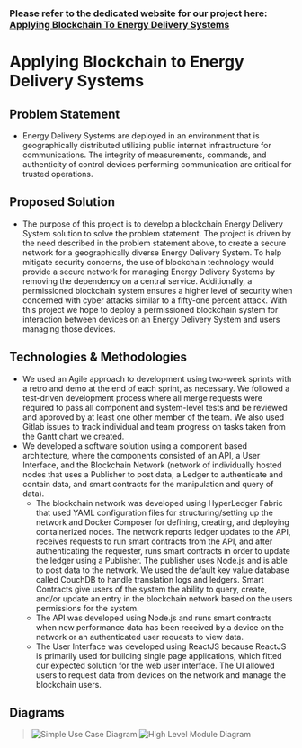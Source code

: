 ### Please refer to the dedicated website for our project here: [Applying Blockchain To Energy Delivery Systems](https://sdmay20-12.sd.ece.iastate.edu/)

# Applying Blockchain to Energy Delivery Systems
## Problem Statement
- Energy Delivery Systems are deployed in an environment that is geographically distributed utilizing public internet infrastructure for communications. The integrity of measurements, commands, and authenticity of control devices performing communication are critical for trusted operations.

## Proposed Solution
- The purpose of this project is to develop a blockchain Energy Delivery System solution to solve the problem statement. The project is driven by the need described in the problem statement above, to create a secure network for a geographically diverse Energy Delivery System. To help mitigate security concerns, the use of blockchain technology would provide a secure network for managing Energy Delivery Systems by removing the dependency on a central service. Additionally, a permissioned blockchain system ensures a higher level of security when concerned with cyber attacks similar to a fifty-one percent attack. With this project we hope to deploy a permissioned blockchain system for interaction between devices on an Energy Delivery System and users managing those devices.

## Technologies & Methodologies
- We used an Agile approach to development using two-week sprints with a retro and demo at the end of each sprint, as necessary. We followed a test-driven development process where all merge requests were required to pass all component and system-level tests and be reviewed and approved by at least one other member of the team. We also used Gitlab issues to track individual and team progress on tasks taken from the Gantt chart we created.
- We developed a software solution using a component based architecture, where the components consisted of an API, a User Interface, and the Blockchain Network (network of individually hosted nodes that uses a Publisher to post data, a Ledger to authenticate and contain data, and smart contracts for the manipulation and query of data).
  - The blockchain network was developed using HyperLedger Fabric that used YAML configuration files for structuring/setting up the network and Docker Composer for defining, creating, and deploying containerized nodes. The network reports ledger updates to the API, receives requests to run smart contracts from the API, and after authenticating the requester, runs smart contracts in order to update the ledger using a Publisher. The publisher uses Node.js and is able to post data to the network. We used the default key value database called CouchDB to handle translation logs and ledgers. Smart Contracts give users of the system the ability to query, create, and/or update an entry in the blockchain network based on the users permissions for the system.
  - The API was developed using Node.js and runs smart contracts when new performance data has been received by a device on the network or an authenticated user requests to view data. 
  - The User Interface was developed using ReactJS because ReactJS is primarily used for building single page applications, which fitted our expected solution for the web user interface. The UI allowed users to request data from devices on the network and manage the blockchain users.



## Diagrams
>![Simple Use Case Diagram](https://user-images.githubusercontent.com/88903387/165389649-543d65ed-6748-4234-8bdc-dc6bd7bc7615.png)
>![High Level Module Diagram](https://user-images.githubusercontent.com/88903387/165389683-3207e714-d62c-40ef-ba4b-3022968315b4.png)
